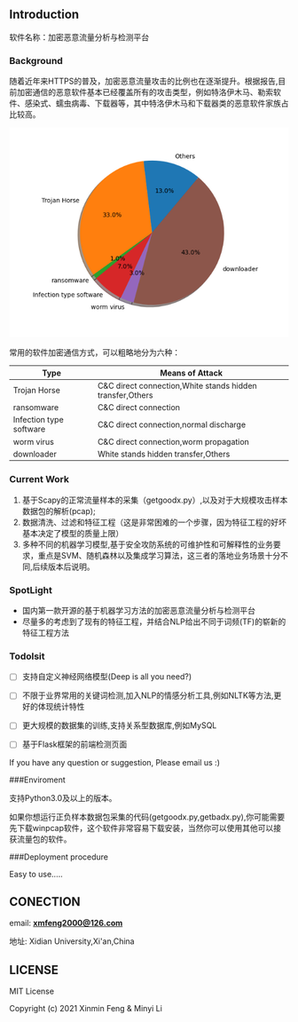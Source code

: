 Introduction
----------
软件名称：加密恶意流量分析与检测平台
### Background

随着近年来HTTPS的普及，加密恶意流量攻击的比例也在逐渐提升。根据报告,目前加密通信的恶意软件基本已经覆盖所有的攻击类型，例如特洛伊木马、勒索软件、感染式、蠕虫病毒、下载器等，其中特洛伊木马和下载器类的恶意软件家族占比较高。

 ![The proportion of malware](./Pictures/PieChart.png)

常用的软件加密通信方式，可以粗略地分为六种：

|Type|Means of Attack|
|-------|--------|
|Trojan Horse|C&C direct connection,White stands hidden transfer,Others|
|ransomware|C&C direct connection|
|Infection type software|C&C direct connection,normal discharge|
|worm virus|C&C direct connection,worm propagation|
|downloader|White stands hidden transfer,Others|

### Current Work

1. 基于Scapy的正常流量样本的采集（getgoodx.py）,以及对于大规模攻击样本数据包的解析(pcap);
2. 数据清洗、过滤和特征工程（这是非常困难的一个步骤，因为特征工程的好坏基本决定了模型的质量上限）
3. 多种不同的机器学习模型,基于安全攻防系统的可维护性和可解释性的业务要求，重点是SVM、随机森林以及集成学习算法，这三者的落地业务场景十分不同,后续版本后说明。

### SpotLight

- 国内第一款开源的基于机器学习方法的加密恶意流量分析与检测平台
- 尽量多的考虑到了现有的特征工程，并结合NLP给出不同于词频(TF)的崭新的特征工程方法

### Todolsit

- [ ]  支持自定义神经网络模型(Deep is all you need?)
- [ ]  不限于业界常用的关键词检测,加入NLP的情感分析工具,例如NLTK等方法,更好的体现统计特性
- [ ]  更大规模的数据集的训练,支持关系型数据库,例如MySQL
- [ ]  基于Flask框架的前端检测页面


If you have any question or suggestion, Please email us :)

###Enviroment


支持Python3.0及以上的版本。

如果你想运行正负样本数据包采集的代码(getgoodx.py,getbadx.py),你可能需要先下载winpcap软件，这个软件非常容易下载安装，当然你可以使用其他可以接获流量包的软件。

###Deployment procedure

Easy to use.....

CONECTION
-----------
email: **xmfeng2000@126.com**

地址: Xidian University,Xi'an,China


LICENSE
-------
MIT License

Copyright (c) 2021 Xinmin Feng & Minyi Li